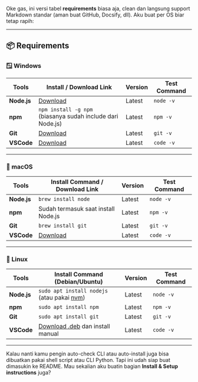 Oke gas, ini versi tabel **requirements** biasa aja, clean dan langsung support Markdown standar (aman buat GitHub, Docsify, dll). Aku buat per OS biar tetap rapih:

---

## 📦 Requirements

### 🪟 Windows

| Tools           | Install / Download Link                                                                | Version | Test Command    |
|-----------------|-----------------------------------------------------------------------------------------|---------|------------------|
| **Node.js**     | [Download](https://nodejs.org/en/download)                                             | Latest  | `node -v`        |
| **npm**         | `npm install -g npm` (biasanya sudah include dari Node.js)                             | Latest  | `npm -v`         |
| **Git**         | [Download](https://git-scm.com/downloads)                                              | Latest  | `git -v`         |
| **VSCode**      | [Download](https://code.visualstudio.com/download)                                     | Latest  | `code -v`        |

---

### 🍎 macOS

| Tools           | Install Command / Download Link                                                        | Version | Test Command    |
|-----------------|-----------------------------------------------------------------------------------------|---------|------------------|
| **Node.js**     | `brew install node`                                                                     | Latest  | `node -v`        |
| **npm**         | Sudah termasuk saat install Node.js                                                     | Latest  | `npm -v`         |
| **Git**         | `brew install git`                                                                      | Latest  | `git -v`         |
| **VSCode**      | [Download](https://code.visualstudio.com/download)                                     | Latest  | `code -v`        |

---

### 🐧 Linux

| Tools           | Install Command (Debian/Ubuntu)                                                        | Version | Test Command    |
|-----------------|-----------------------------------------------------------------------------------------|---------|------------------|
| **Node.js**     | `sudo apt install nodejs` (atau pakai [nvm](https://github.com/nvm-sh/nvm))            | Latest  | `node -v`        |
| **npm**         | `sudo apt install npm`                                                                 | Latest  | `npm -v`         |
| **Git**         | `sudo apt install git`                                                                 | Latest  | `git -v`         |
| **VSCode**      | [Download .deb](https://code.visualstudio.com/download) dan install manual             | Latest  | `code -v`        |

---

Kalau nanti kamu pengin auto-check CLI atau auto-install juga bisa dibuatkan pakai shell script atau CLI Python. Tapi ini udah siap buat dimasukin ke README. Mau sekalian aku buatin bagian **Install & Setup instructions** juga?